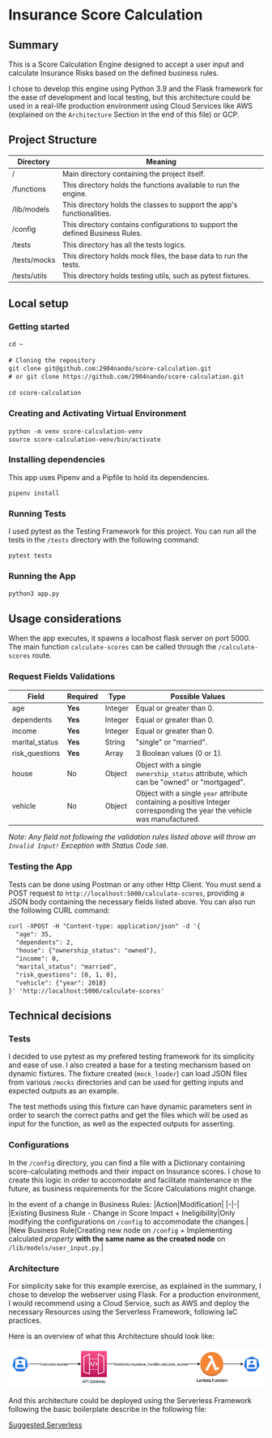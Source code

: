 # Insurance Score Calculation
## Summary
This is a Score Calculation Engine designed to accept a user input and calculate Insurance Risks based on the defined business rules.

I chose to develop this engine using Python 3.9 and the Flask framework for the ease of development and local testing, but this architecture could be used in a real-life production environment using Cloud Services like AWS (explained on the `Architecture` Section in the end of this file) or GCP.
## Project Structure
|Directory|Meaning|
|-|-|
|/|Main directory containing the project itself.|
|/functions|This directory holds the functions available to run the engine.|
|/lib/models|This directory holds the classes to support the app's functionalities.|
|/config|This directory contains configurations to support the defined Business Rules.|
|/tests|This directory has all the tests logics.|
|/tests/mocks|This directory holds mock files, the base data to run the tests.|
|/tests/utils|This directory holds testing utils, such as pytest fixtures.|
## Local setup
### Getting started
```shell
cd ~

# Cloning the repository
git clone git@github.com:2904nando/score-calculation.git
# or git clone https://github.com/2904nando/score-calculation.git

cd score-calculation
```
### Creating and Activating Virtual Environment
```shell
python -m venv score-calculation-venv
source score-calculation-venv/bin/activate
```
### Installing dependencies
This app uses Pipenv and a Pipfile to hold its dependencies.
```shell
pipenv install
```
### Running Tests
I used pytest as the Testing Framework for this project. You can run all the tests in the `/tests` directory with the following command:
```shell
pytest tests
```
### Running the App
```shell
python3 app.py
```
## Usage considerations
When the app executes, it spawns a localhost flask server on port 5000. The main function `calculate-scores` can be called through the `/calculate-scores` route.
### Request Fields Validations
|Field|Required|Type|Possible Values|
|-|-|-|-|
|age|**Yes**|Integer|Equal or greater than 0.|
|dependents|**Yes**|Integer|Equal or greater than 0.|
|income|**Yes**|Integer|Equal or greater than 0.|
|marital_status|**Yes**|String|"single" or "married".|
|risk_questions|**Yes**|Array|3 Boolean values (0 or 1).|
|house|No|Object|Object with a single `ownership_status` attribute, which can be "owned" or "mortgaged".|
|vehicle|No|Object|Object with a single `year` attribute containing a positive Integer corresponding the year the vehicle was manufactured.|

*Note: Any field not following the validation rules listed above will throw an `Invalid Input!` Exception with Status Code `500`.*
### Testing the App
Tests can be done using Postman or any other Http Client.
You must send a POST request to `http://localhost:5000/calculate-scores`, providing a JSON body containing the necessary fields listed above.
You can also run the following CURL command:
```SHELL
curl -XPOST -H "Content-type: application/json" -d '{
  "age": 35,
  "dependents": 2,
  "house": {"ownership_status": "owned"},
  "income": 0,
  "marital_status": "married",
  "risk_questions": [0, 1, 0],
  "vehicle": {"year": 2018}
}' 'http://localhost:5000/calculate-scores'
```
## Technical decisions
### Tests
I decided to use pytest as my prefered testing framework for its simplicity and ease of use.
I also created a base for a testing mechanism based on dynamic fixtures. The fixture created (`mock_loader`) can load JSON files from various `/mocks` directories and can be used for getting inputs and expected outputs as an example.

The test methods using this fixture can have dynamic parameters sent in order to search the correct paths and get the files which will be used as input for the function, as well as the expected outputs for asserting.
### Configurations
In the `/config` directory, you can find a file with a Dictionary containing score-calculating methods and their impact on Insurance scores.
I chose to create this logic in order to accomodate and facilitate maintenance in the future, as business requirements for the Score Calculations might change.

In the event of a change in Business Rules:
|Action|Modification|
|-|-|
|Existing Business Rule - Change in Score Impact + Ineligibility|Only modifying the configurations on `/config` to accommodate the changes.|
|New Business Rule|Creating new node on `/config` + Implementing calculated *property* **with the same name as the created node** on `/lib/models/user_input.py`.|
### Architecture
For simplicity sake for this example exercise, as explained in the summary, I chose to develop the webserver using Flask.
For a production environment, I would recommend using a Cloud Service, such as AWS and deploy the necessary Resources using the Serverless Framework, following IaC practices.

Here is an overview of what this Architecture should look like:

![Suggested Architecture](improvements/suggested_architecture.png)

And this architecture could be deployed using the Serverless Framework following the basic boilerplate describe in the following file:

[Suggested Serverless](improvements/suggested_serverless.yml)
